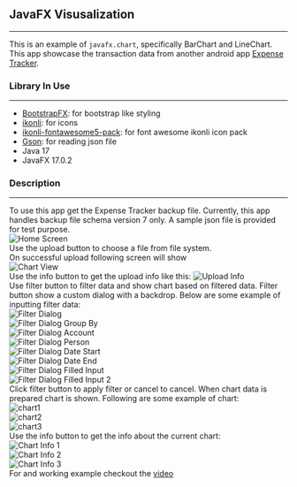 <h2>JavaFX Visusalization</h2>
<hr/>
<p>This is an example of <code>javafx.chart</code>, specifically BarChart and LineChart.
This app showcase the transaction data from another android app <a href="https://github.com/rahulstech/expense-tracker-android-app">Expense Tracker</a>.
</p>
<h3>Library In Use</h3>
<hr/>
<ul>
<li><a href="https://github.com/kordamp/bootstrapfx">BootstrapFX</a>: for bootstrap like styling</li>
<li><a href="https://github.com/kordamp/ikonli">ikonli</a>: for icons</li>
<li><a href="https://kordamp.org/ikonli/">ikonli-fontawesome5-pack</a>: for font awesome ikonli icon pack </li>
<li><a href="https://github.com/google/gson">Gson</a>: for reading json file </li>
<li>Java 17</li>
<li>JavaFX 17.0.2</li>
</ul>
<h3>Description</h3>
<hr/>
<p>
To use this app get the Expense Tracker backup file. Currently, this app handles backup file schema
version 7 only. A sample json file is provided for test purpose.
<br/>
<img src="/screenshots/home.png" alt="Home Screen"/>
<br/>
Use the upload button to choose a file from file system.
<br/>
On successful upload following screen will show
<br/>
<img src="/screenshots/chart_view.png" alt="Chart View"/>
<br/>
Use the info button to get the upload info like this:
<img src="/screenshots/upload_info.png" alt="Upload Info"/>
<br/>
Use filter button to filter data and show chart based on filtered data. Filter button
show a custom dialog with a backdrop. Below are some example of inputting filter data:
<br/>
<img src="/screenshots/filter_dialog_1.png" alt="Filter Dialog"/>
<br/>
<img src="/screenshots/filter_dialog_groupby.png" alt="Filter Dialog Group By"/>
<br/>
<img src="/screenshots/filter_dialog_account.png" alt="Filter Dialog Account"/>
<br/>
<img src="/screenshots/filter_dialog_person.png" alt="Filter Dialog Person"/>
<br/>
<img src="/screenshots/filter_dialog_date_start.png" alt="Filter Dialog Date Start"/>
<br/>
<img src="/screenshots/filter_dialog_date_end.png" alt="Filter Dialog Date End"/>
<br/>
<img src="/screenshots/filter_dialog_filled_input.png" alt="Filter Dialog Filled Input"/>
<br/>
<img src="/screenshots/filter_dialog_filled_input_2.png" alt="Filter Dialog Filled Input 2"/>
<br/>
Click filter button to apply filter or cancel to cancel. When chart data is prepared chart is shown.
Following are some example of chart:
<br/>
<img src="/screenshots/chart1.png" alt="chart1"/>
<br/>
<img src="/screenshots/chart2.png" alt="chart2"/>
<br/>
<img src="/screenshots/chart3.png" alt="chart3"/>
<br/>
Use the info button to get the info about the current chart:
<br/>
<img src="/screenshots/chart_info_1.png" alt="Chart Info 1"/>
<br/>
<img src="/screenshots/chart_info_2.png" alt="Chart Info 2"/>
<br/>
<img src="/screenshots/chart_info_3.png" alt="Chart Info 3"/>
<br/>
For and working example checkout the <a href="https://youtu.be/mD2W7vwvo_g">video</a>
</p>
